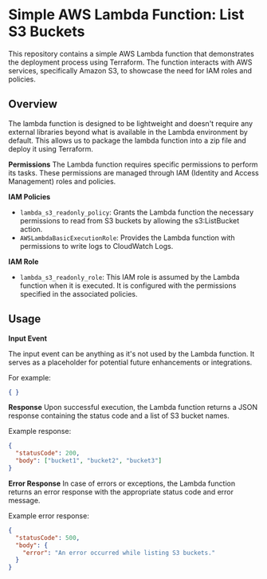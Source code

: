 # Simple AWS Lambda Function: List S3 Buckets
This repository contains a simple AWS Lambda function that demonstrates the deployment process using Terraform. The function interacts with AWS services, specifically Amazon S3, to showcase the need for IAM roles and policies.

## Overview
The lambda function is designed to be lightweight and doesn't require any external libraries beyond what is available in the Lambda environment by default. This allows us to package the lambda function into a zip file and deploy it using Terraform.

**Permissions**
The Lambda function requires specific permissions to perform its tasks. These permissions are managed through IAM (Identity and Access Management) roles and policies.

**IAM Policies**
- `lambda_s3_readonly_policy`: Grants the Lambda function the necessary permissions to read from S3 buckets by allowing the s3:ListBucket action.
- `AWSLambdaBasicExecutionRole`: Provides the Lambda function with permissions to write logs to CloudWatch Logs.

**IAM Role**
- `lambda_s3_readonly_role`: This IAM role is assumed by the Lambda function when it is executed. It is configured with the permissions specified in the associated policies.

## Usage

**Input Event**

The input event can be anything as it's not used by the Lambda function. It serves as a placeholder for potential future enhancements or integrations.

For example:
```json
{ }
```

**Response**
Upon successful execution, the Lambda function returns a JSON response containing the status code and a list of S3 bucket names.

Example response:
```json
{
  "statusCode": 200,
  "body": ["bucket1", "bucket2", "bucket3"]
}
```

**Error Response**
In case of errors or exceptions, the Lambda function returns an error response with the appropriate status code and error message.

Example error response:
```json
{
  "statusCode": 500,
  "body": {
    "error": "An error occurred while listing S3 buckets."
  }
}
```